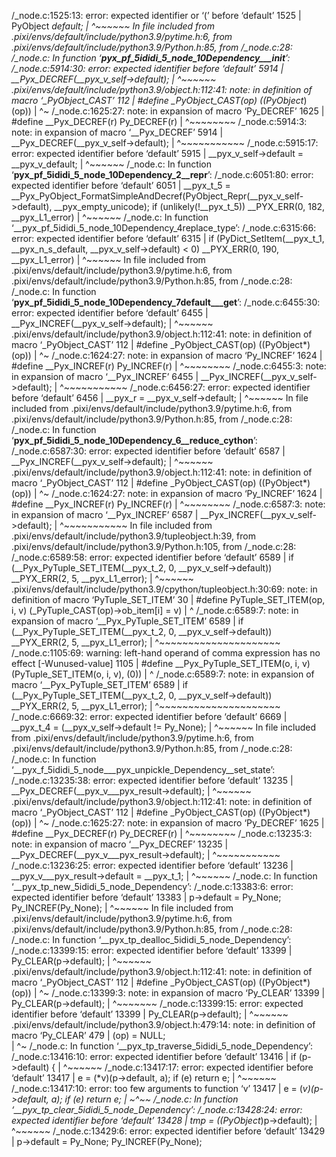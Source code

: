 /_node.c:1525:13: error: expected identifier or ‘(’ before ‘default’
 1525 |   PyObject *default;
      |             ^~~~~~~
In file included from .pixi/envs/default/include/python3.9/pytime.h:6,
                 from .pixi/envs/default/include/python3.9/Python.h:85,
                 from /_node.c:28:
/_node.c: In function ‘__pyx_pf_5ididi_5_node_10Dependency___init__’:
/_node.c:5914:30: error: expected identifier before ‘default’
 5914 |   __Pyx_DECREF(__pyx_v_self->default);
      |                              ^~~~~~~
.pixi/envs/default/include/python3.9/object.h:112:41: note: in definition of macro ‘_PyObject_CAST’
  112 | #define _PyObject_CAST(op) ((PyObject*)(op))
      |                                         ^~
/_node.c:1625:27: note: in expansion of macro ‘Py_DECREF’
 1625 |   #define __Pyx_DECREF(r) Py_DECREF(r)
      |                           ^~~~~~~~~
/_node.c:5914:3: note: in expansion of macro ‘__Pyx_DECREF’
 5914 |   __Pyx_DECREF(__pyx_v_self->default);
      |   ^~~~~~~~~~~~
/_node.c:5915:17: error: expected identifier before ‘default’
 5915 |   __pyx_v_self->default = __pyx_v_default;
      |                 ^~~~~~~
/_node.c: In function ‘__pyx_pf_5ididi_5_node_10Dependency_2__repr__’:
/_node.c:6051:80: error: expected identifier before ‘default’
 6051 |   __pyx_t_5 = __Pyx_PyObject_FormatSimpleAndDecref(PyObject_Repr(__pyx_v_self->default), __pyx_empty_unicode); if (unlikely(!__pyx_t_5)) __PYX_ERR(0, 182, __pyx_L1_error)
      |                                                                                ^~~~~~~
/_node.c: In function ‘__pyx_pf_5ididi_5_node_10Dependency_4replace_type’:
/_node.c:6315:66: error: expected identifier before ‘default’
 6315 |   if (PyDict_SetItem(__pyx_t_1, __pyx_n_s_default, __pyx_v_self->default) < 0) __PYX_ERR(0, 190, __pyx_L1_error)
      |                                                                  ^~~~~~~
In file included from .pixi/envs/default/include/python3.9/pytime.h:6,
                 from .pixi/envs/default/include/python3.9/Python.h:85,
                 from /_node.c:28:
/_node.c: In function ‘__pyx_pf_5ididi_5_node_10Dependency_7default___get__’:
/_node.c:6455:30: error: expected identifier before ‘default’
 6455 |   __Pyx_INCREF(__pyx_v_self->default);
      |                              ^~~~~~~
.pixi/envs/default/include/python3.9/object.h:112:41: note: in definition of macro ‘_PyObject_CAST’
  112 | #define _PyObject_CAST(op) ((PyObject*)(op))
      |                                         ^~
/_node.c:1624:27: note: in expansion of macro ‘Py_INCREF’
 1624 |   #define __Pyx_INCREF(r) Py_INCREF(r)
      |                           ^~~~~~~~~
/_node.c:6455:3: note: in expansion of macro ‘__Pyx_INCREF’
 6455 |   __Pyx_INCREF(__pyx_v_self->default);
      |   ^~~~~~~~~~~~
/_node.c:6456:27: error: expected identifier before ‘default’
 6456 |   __pyx_r = __pyx_v_self->default;
      |                           ^~~~~~~
In file included from .pixi/envs/default/include/python3.9/pytime.h:6,
                 from .pixi/envs/default/include/python3.9/Python.h:85,
                 from /_node.c:28:
/_node.c: In function ‘__pyx_pf_5ididi_5_node_10Dependency_6__reduce_cython__’:
/_node.c:6587:30: error: expected identifier before ‘default’
 6587 |   __Pyx_INCREF(__pyx_v_self->default);
      |                              ^~~~~~~
.pixi/envs/default/include/python3.9/object.h:112:41: note: in definition of macro ‘_PyObject_CAST’
  112 | #define _PyObject_CAST(op) ((PyObject*)(op))
      |                                         ^~
/_node.c:1624:27: note: in expansion of macro ‘Py_INCREF’
 1624 |   #define __Pyx_INCREF(r) Py_INCREF(r)
      |                           ^~~~~~~~~
/_node.c:6587:3: note: in expansion of macro ‘__Pyx_INCREF’
 6587 |   __Pyx_INCREF(__pyx_v_self->default);
      |   ^~~~~~~~~~~~
In file included from .pixi/envs/default/include/python3.9/tupleobject.h:39,
                 from .pixi/envs/default/include/python3.9/Python.h:105,
                 from /_node.c:28:
/_node.c:6589:58: error: expected identifier before ‘default’
 6589 |   if (__Pyx_PyTuple_SET_ITEM(__pyx_t_2, 0, __pyx_v_self->default)) __PYX_ERR(2, 5, __pyx_L1_error);
      |                                                          ^~~~~~~
.pixi/envs/default/include/python3.9/cpython/tupleobject.h:30:69: note: in definition of macro ‘PyTuple_SET_ITEM’
   30 | #define PyTuple_SET_ITEM(op, i, v) (_PyTuple_CAST(op)->ob_item[i] = v)
      |                                                                     ^
/_node.c:6589:7: note: in expansion of macro ‘__Pyx_PyTuple_SET_ITEM’
 6589 |   if (__Pyx_PyTuple_SET_ITEM(__pyx_t_2, 0, __pyx_v_self->default)) __PYX_ERR(2, 5, __pyx_L1_error);
      |       ^~~~~~~~~~~~~~~~~~~~~~
/_node.c:1105:69: warning: left-hand operand of comma expression has no effect [-Wunused-value]
 1105 |   #define __Pyx_PyTuple_SET_ITEM(o, i, v) (PyTuple_SET_ITEM(o, i, v), (0))
      |                                                                     ^
/_node.c:6589:7: note: in expansion of macro ‘__Pyx_PyTuple_SET_ITEM’
 6589 |   if (__Pyx_PyTuple_SET_ITEM(__pyx_t_2, 0, __pyx_v_self->default)) __PYX_ERR(2, 5, __pyx_L1_error);
      |       ^~~~~~~~~~~~~~~~~~~~~~
/_node.c:6669:32: error: expected identifier before ‘default’
 6669 |     __pyx_t_4 = (__pyx_v_self->default != Py_None);
      |                                ^~~~~~~
In file included from .pixi/envs/default/include/python3.9/pytime.h:6,
                 from .pixi/envs/default/include/python3.9/Python.h:85,
                 from /_node.c:28:
/_node.c: In function ‘__pyx_f_5ididi_5_node___pyx_unpickle_Dependency__set_state’:
/_node.c:13235:38: error: expected identifier before ‘default’
13235 |   __Pyx_DECREF(__pyx_v___pyx_result->default);
      |                                      ^~~~~~~
.pixi/envs/default/include/python3.9/object.h:112:41: note: in definition of macro ‘_PyObject_CAST’
  112 | #define _PyObject_CAST(op) ((PyObject*)(op))
      |                                         ^~
/_node.c:1625:27: note: in expansion of macro ‘Py_DECREF’
 1625 |   #define __Pyx_DECREF(r) Py_DECREF(r)
      |                           ^~~~~~~~~
/_node.c:13235:3: note: in expansion of macro ‘__Pyx_DECREF’
13235 |   __Pyx_DECREF(__pyx_v___pyx_result->default);
      |   ^~~~~~~~~~~~
/_node.c:13236:25: error: expected identifier before ‘default’
13236 |   __pyx_v___pyx_result->default = __pyx_t_1;
      |                         ^~~~~~~
/_node.c: In function ‘__pyx_tp_new_5ididi_5_node_Dependency’:
/_node.c:13383:6: error: expected identifier before ‘default’
13383 |   p->default = Py_None; Py_INCREF(Py_None);
      |      ^~~~~~~
In file included from .pixi/envs/default/include/python3.9/pytime.h:6,
                 from .pixi/envs/default/include/python3.9/Python.h:85,
                 from /_node.c:28:
/_node.c: In function ‘__pyx_tp_dealloc_5ididi_5_node_Dependency’:
/_node.c:13399:15: error: expected identifier before ‘default’
13399 |   Py_CLEAR(p->default);
      |               ^~~~~~~
.pixi/envs/default/include/python3.9/object.h:112:41: note: in definition of macro ‘_PyObject_CAST’
  112 | #define _PyObject_CAST(op) ((PyObject*)(op))
      |                                         ^~
/_node.c:13399:3: note: in expansion of macro ‘Py_CLEAR’
13399 |   Py_CLEAR(p->default);
      |   ^~~~~~~~
/_node.c:13399:15: error: expected identifier before ‘default’
13399 |   Py_CLEAR(p->default);
      |               ^~~~~~~
.pixi/envs/default/include/python3.9/object.h:479:14: note: in definition of macro ‘Py_CLEAR’
  479 |             (op) = NULL;                        \
      |              ^~
/_node.c: In function ‘__pyx_tp_traverse_5ididi_5_node_Dependency’:
/_node.c:13416:10: error: expected identifier before ‘default’
13416 |   if (p->default) {
      |          ^~~~~~~
/_node.c:13417:17: error: expected identifier before ‘default’
13417 |     e = (*v)(p->default, a); if (e) return e;
      |                 ^~~~~~~
/_node.c:13417:10: error: too few arguments to function ‘v’
13417 |     e = (*v)(p->default, a); if (e) return e;
      |         ~^~~
/_node.c: In function ‘__pyx_tp_clear_5ididi_5_node_Dependency’:
/_node.c:13428:24: error: expected identifier before ‘default’
13428 |   tmp = ((PyObject*)p->default);
      |                        ^~~~~~~
/_node.c:13429:6: error: expected identifier before ‘default’
13429 |   p->default = Py_None; Py_INCREF(Py_None);